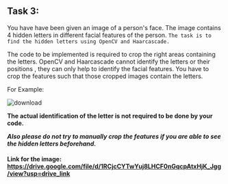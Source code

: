 ## Task 3:

You have have been given an image of a person's face. The image contains 4 hidden letters in different facial features of the person.
```The task is to find the hidden letters using OpenCV and Haarcascade.```

The code to be implemented is required to crop the right areas containing the letters. OpenCV and Haarcascade cannot identify the letters or their positions , they can only help to identify the facial features. You have to crop the features such that those cropped images contain the letters.

For Example: 

![download](https://github.com/user-attachments/assets/cb23e560-6360-4301-8574-f4231caf00f0)

**The actual identification of the letter is not required to be done by your code.**

***Also please do not try to manually crop the features if you are able to see the hidden letters beforehand.***

#### Link for the image: https://drive.google.com/file/d/1RCjcCYTwYuj8LHCF0nGqcpAtxHjK_Jgg/view?usp=drive_link
